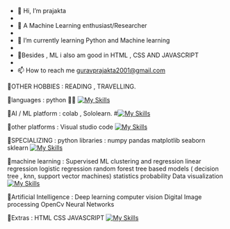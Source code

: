 - 👋 Hi, I’m prajakta
- 
- 👀 A Machine Learning enthusiast/Researcher
- 
- 🌱 I’m currently learning Python and Machine learning 
- 
- 🐼Besides , ML i also am good in HTML , CSS AND JAVASCRIPT
- 
- 📫 How to reach me guravprajakta2001@gmail.com

🐼OTHER HOBBIES     : READING ,
                    TRAVELLING.




🐼languages         : python 🧑‍💻
[![My Skills](https://skillicons.dev/icons?i=python)](https://skillicons.dev)



🐼AI / ML platform  : colab ,
Sololearn.
#[![My Skills](https://skillicons.dev/icons?i=colab,sololearn,flutter&perline=0)](https://skillicons.dev)   
   
   
🐼other platforms   : Visual studio code
[![My Skills](https://skillicons.dev/icons?i=vscode)](https://skillicons.dev)



🐼SPECIALIZING :
python libraries  : numpy 
                    pandas
                    matplotlib
                    seaborn
                    sklearn
[![My Skills](https://skillicons.dev/icons?i=python)](https://skillicons.dev)    
    
    
    
🐼machine learning  : Supervised ML
                    clustering and regression
                    linear regression
                    logistic regression
                    random forest
                    tree based models ( decision tree , knn, support vector machines)
                    statistics
                    probability
                    Data visualization
[![My Skills](https://skillicons.dev/icons?i=python)](https://skillicons.dev)



🐼Artificial 
Intelligence     :  Deep learning
                    computer vision
                    Digital Image processing
                    OpenCv
                    Neural Networks
                    
🐼Extras           :  HTML
                    CSS
                    JAVASCRIPT
[![My Skills](https://skillicons.dev/icons?i=html,css,javascript)](https://skillicons.dev)           
<!---
prajakta1321/prajakta1321 is a ✨ special ✨ repository because its `README.md` (this file) appears on your GitHub profile.
You can click the Preview link to take a look at your changes.
--->
